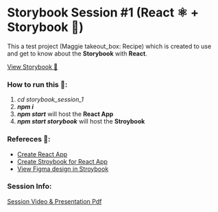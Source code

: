 # Storybook Session #1 (React :atom_symbol: + Storybook :closed_book:)

This a test project (Maggie takeout_box: Recipe) which is created to use and get to know about the **Storybook** with **React**. 

[View Storybook :eyes:](http://suvel-the-dev.github.io/storybook_session_1)

### How to run this :running::
1. _cd storybook_session_1_
2. _**npm i**_
3. _**npm start**_ will host the **React App**
4. _**npm start storybook**_ will host the **Stroybook**

### Refereces :link::
* [Create React App](https://reactjs.org/docs/create-a-new-react-app.html)
* [Create Stroybook for React App](https://storybook.js.org/docs/react/get-started/introduction)
* [View Figma design in Stroybook](https://storybook.js.org/addons/storybook-addon-designs/)

### Session Info:
[Session Video & Presentation Pdf](https://drive.google.com/drive/folders/163wI4ec6SYcp-H1fo_l4iwraTr8aB9if?usp=sharing)
